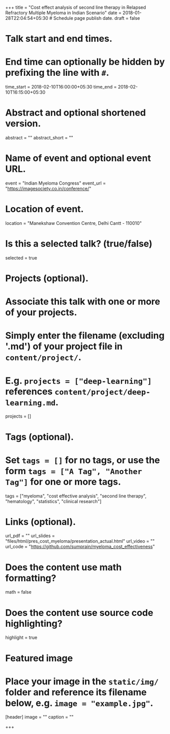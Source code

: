 +++
title = "Cost effect analysis of second line therapy in Relapsed Refractory Multiple Myeloma in Indian Scenario"
date = 2018-01-28T22:04:54+05:30  # Schedule page publish date.
draft = false

# Talk start and end times.
#   End time can optionally be hidden by prefixing the line with `#`.
time_start = 2018-02-10T16:00:00+05:30
time_end = 2018-02-10T16:15:00+05:30

# Abstract and optional shortened version.
abstract = ""
abstract_short = ""

# Name of event and optional event URL.
event = "Indian Myeloma Congress"
event_url = "https://imagesociety.co.in/conference/"

# Location of event.
location = "Manekshaw Convention Centre, Delhi Cantt - 110010"

# Is this a selected talk? (true/false)
selected = true

# Projects (optional).
#   Associate this talk with one or more of your projects.
#   Simply enter the filename (excluding '.md') of your project file in `content/project/`.
#   E.g. `projects = ["deep-learning"]` references `content/project/deep-learning.md`.
projects = []

# Tags (optional).
#   Set `tags = []` for no tags, or use the form `tags = ["A Tag", "Another Tag"]` for one or more tags.
tags = ["myeloma", "cost effective analysis", "second line therapy", "hematology", "statistics", "clinical research"]

# Links (optional).
url_pdf = ""
url_slides = "files/html/pres_cost_myeloma/presentation_actual.html"
url_video = ""
url_code = "https://github.com/sumprain/myeloma_cost_effectiveness"

# Does the content use math formatting?
math = false

# Does the content use source code highlighting?
highlight = true

# Featured image
# Place your image in the `static/img/` folder and reference its filename below, e.g. `image = "example.jpg"`.
[header]
image = ""
caption = ""

+++
